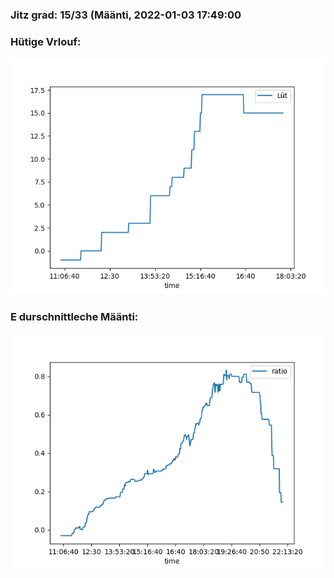 ### Jitz grad: 15/33 (Määnti, 2022-01-03 17:49:00

### Hütige Vrlouf:
![Graph](Today.png)

### E durschnittleche Määnti:
![Graph](Määnti.png)